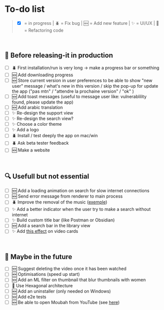 # To-do list

> -   [x] = in progress | 🪲 = Fix bug | 🆕 = Add new feature | ✨ = UI/UX | 🧼 = Refactoring code

</br>

## 🔬 Before releasing-it in production

-   [ ] 🪲 First installation/run is very long -> make a progress bar or something
-   [ ] 🆕 Add downloading progress
-   [ ] 🆕 Store current version in user preferences to be able to show "new user" message / what's new in this version / skip the pop-up for update the app ("pas mtn" / "attendre la prochaine version" / "ok" )
-   [ ] 🆕 Add toast messages (useful to message user like: vulnerablility found, please update the app)
-   [ ] 🆕 Add arabic translation
-   [ ] ✨ Re-design the support view
-   [ ] ✨ Re-design the search view?
-   [ ] ✨ Choose a color theme
-   [ ] ✨ Add a logo
-   [ ] 🪲 Install / test deeply the app on mac/win
-   [ ] 🪲 Ask beta tester feedback
-   [ ] 🆕 Make a website

</br>

## 🔍 Usefull but not essential

-   [ ] 🆕 Add a loading animation on search for slow internet connections
-   [ ] 🆕 Send error message from renderer to main process
-   [ ] 🪲 Improve the removal of the music ([exemple](https://youtu.be/EHe0Wu5yM9c))
-   [ ] ✨ Add a better indicator when the user try to make a search without internet
-   [ ] ✨ Build custom title bar (like Postman or Obsidian)
-   [ ] 🆕 Add a search bar in the library view
-   [ ] ✨ Add [this effect](https://youtu.be/htGfnF1zN4g) on video cards

</br>

## 🔭 Maybe in the future

-   [ ] 🆕 Suggest deleting the video once it has been watched
-   [ ] 🆕 Optimisations (speed up start)
-   [ ] 🆕 Add an ML filter on thumbnail that blur thumbnails with women
-   [ ] 🧼 Use Hexagonal architecture
-   [ ] 🆕 Add an uninstaller (only needed on Windows)
-   [ ] 🆕 Add e2e tests
-   [ ] 🆕 Be able to open Moubah from YouTube (see [here](https://docs.freetubeapp.io/usage/browser-extension/))

</br>
